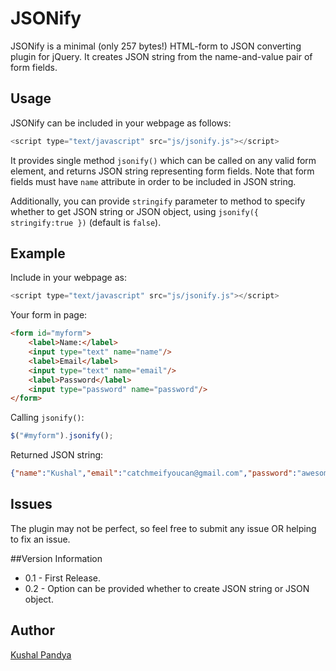 # JSONify

JSONify is a minimal (only 257 bytes!) HTML-form to JSON converting plugin for jQuery. It creates JSON string from the name-and-value pair of form fields.

## Usage

JSONify can be included in your webpage as follows:
```javascript
<script type="text/javascript" src="js/jsonify.js"></script>
```
It provides single method `jsonify()` which can be called on any valid form element, and returns JSON string representing form fields. Note that form fields must have `name` attribute in order to be included in JSON string.

Additionally, you can provide `stringify` parameter to method to specify whether to get JSON string or JSON object, using `jsonify({ stringify:true })` (default is `false`).

## Example

Include in your webpage as:
```javascript
<script type="text/javascript" src="js/jsonify.js"></script>
```

Your form in page:
```html
<form id="myform">
	<label>Name:</label>
	<input type="text" name="name"/>
	<label>Email</label>
	<input type="text" name="email"/>
	<label>Password</label>
	<input type="password" name="password"/>
</form>
```

Calling `jsonify()`:
```javascript
$("#myform").jsonify();
```

Returned JSON string:
```json
{"name":"Kushal","email":"catchmeifyoucan@gmail.com","password":"awesome"}
```

## Issues

The plugin may not be perfect, so feel free to submit any issue OR helping to fix an issue.

##Version Information
* 0.1 - First Release.
* 0.2 - Option can be provided whether to create JSON string or JSON object.


## Author

[Kushal Pandya](https://github.com/kushalpandya)